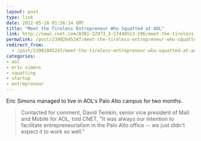 ```yaml
---
layout: post
type: link
date: 2012-05-28 01:56:14 GMT
title: "Meet the Tireless Entrepreneur Who Squatted at AOL"
link: http://news.cnet.com/8301-32973_3-57440513-296/meet-the-tireless-entrepreneur-who-squatted-at-aol/?utm_source=hackernewsletter&utm_medium=email
permalink: /post/23902845247/meet-the-tireless-entrepreneur-who-squatted-at-aol
redirect_from: 
  - /post/23902845247/meet-the-tireless-entrepreneur-who-squatted-at-aol
categories:
- aol
- eric simons
- squatting
- startup
- entrepreneur
---
```

<p>Eric Simons managed to live in AOL's Palo Alto campus for two months.</p>
<blockquote>Contacted for comment, David Temkin, senior vice president of Mail and Mobile for AOL, told CNET, "It was always our intention to facilitate entrepreneurialism in the Palo Alto office -- we just didn't expect it to work so well."</blockquote>